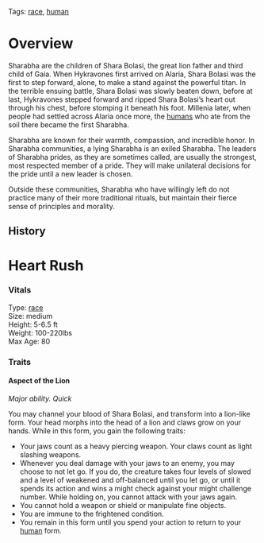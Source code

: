 Tags: [race](Races), [human](Humans)

# Overview

Sharabha are the children of Shara Bolasi, the great lion father and third child of Gaia. When Hykravones first arrived on Alaria, Shara Bolasi was the first to step forward, alone, to make a stand against the powerful titan. In the terrible ensuing battle, Shara Bolasi was slowly beaten down, before at last, Hykravones stepped forward and ripped Shara Bolasi’s heart out through his chest, before stomping it beneath his foot. Millenia later, when people had settled across Alaria once more, the [humans](Humans) who ate from the soil there became the first Sharabha.

Sharabha are known for their warmth, compassion, and incredible honor. In Sharabha communities, a lying Sharabha is an exiled Sharabha. The leaders of Sharabha prides, as they are sometimes called, are usually the strongest, most respected member of a pride. They will make unilateral decisions for the pride until a new leader is chosen.

Outside these communities, Sharabha who have willingly left do not practice many of their more traditional rituals, but maintain their fierce sense of principles and morality.

## History

# Heart Rush

### Vitals
Type: [race](Races)  
Size: medium  
Height: 5-6.5 ft  
Weight: 100-220lbs  
Max Age: 80  

### Traits

#### Aspect of the Lion
*Major ability. Quick*

You may channel your blood of Shara Bolasi, and transform into a lion-like form. Your head morphs into the head of a lion and claws grow on your hands. While in this form, you gain the following traits:

- Your jaws count as a heavy piercing weapon. Your claws count as light slashing weapons. 
- Whenever you deal damage with your jaws to an enemy, you may choose to not let go. If you do, the creature takes four levels of slowed and a level of weakened and off-balanced until you let go, or until it spends its action and wins a might check against your might challenge number. While holding on, you cannot attack with your jaws again.
- You cannot hold a weapon or shield or manipulate fine objects.
- You are immune to the frightened condition.
- You remain in this form until you spend your action to return to your [human](Humans) form.